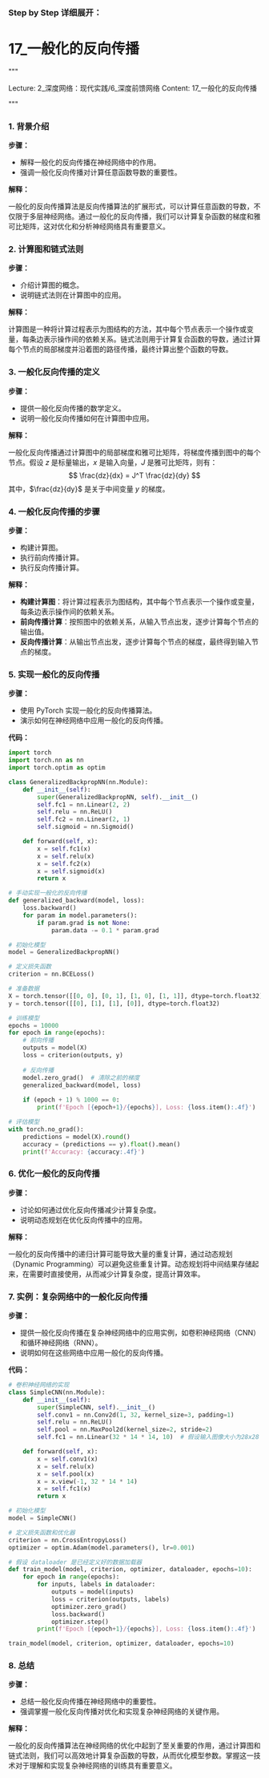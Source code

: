 ### Step by Step 详细展开：

# 17_一般化的反向传播


"""

Lecture: 2_深度网络：现代实践/6_深度前馈网络
Content: 17_一般化的反向传播

"""


### 1. 背景介绍
**步骤：**

- 解释一般化的反向传播在神经网络中的作用。
- 强调一般化反向传播对计算任意函数导数的重要性。

**解释：**

一般化的反向传播算法是反向传播算法的扩展形式，可以计算任意函数的导数，不仅限于多层神经网络。通过一般化的反向传播，我们可以计算复杂函数的梯度和雅可比矩阵，这对优化和分析神经网络具有重要意义。

### 2. 计算图和链式法则
**步骤：**

- 介绍计算图的概念。
- 说明链式法则在计算图中的应用。

**解释：**

计算图是一种将计算过程表示为图结构的方法，其中每个节点表示一个操作或变量，每条边表示操作间的依赖关系。链式法则用于计算复合函数的导数，通过计算每个节点的局部梯度并沿着图的路径传播，最终计算出整个函数的导数。

### 3. 一般化反向传播的定义
**步骤：**

- 提供一般化反向传播的数学定义。
- 说明一般化反向传播如何在计算图中应用。

**解释：**

一般化反向传播通过计算图中的局部梯度和雅可比矩阵，将梯度传播到图中的每个节点。假设 $z$ 是标量输出，$x$ 是输入向量，$J$ 是雅可比矩阵，则有：
$$ \frac{dz}{dx} = J^T \frac{dz}{dy} $$
其中，$\frac{dz}{dy}$ 是关于中间变量 $y$ 的梯度。

### 4. 一般化反向传播的步骤
**步骤：**

- 构建计算图。
- 执行前向传播计算。
- 执行反向传播计算。

**解释：**

- **构建计算图**：将计算过程表示为图结构，其中每个节点表示一个操作或变量，每条边表示操作间的依赖关系。
- **前向传播计算**：按照图中的依赖关系，从输入节点出发，逐步计算每个节点的输出值。
- **反向传播计算**：从输出节点出发，逐步计算每个节点的梯度，最终得到输入节点的梯度。

### 5. 实现一般化的反向传播
**步骤：**

- 使用 PyTorch 实现一般化的反向传播算法。
- 演示如何在神经网络中应用一般化的反向传播。

**代码：**

```python
import torch
import torch.nn as nn
import torch.optim as optim

class GeneralizedBackpropNN(nn.Module):
    def __init__(self):
        super(GeneralizedBackpropNN, self).__init__()
        self.fc1 = nn.Linear(2, 2)
        self.relu = nn.ReLU()
        self.fc2 = nn.Linear(2, 1)
        self.sigmoid = nn.Sigmoid()

    def forward(self, x):
        x = self.fc1(x)
        x = self.relu(x)
        x = self.fc2(x)
        x = self.sigmoid(x)
        return x

# 手动实现一般化的反向传播
def generalized_backward(model, loss):
    loss.backward()
    for param in model.parameters():
        if param.grad is not None:
            param.data -= 0.1 * param.grad

# 初始化模型
model = GeneralizedBackpropNN()

# 定义损失函数
criterion = nn.BCELoss()

# 准备数据
X = torch.tensor([[0, 0], [0, 1], [1, 0], [1, 1]], dtype=torch.float32)
y = torch.tensor([[0], [1], [1], [0]], dtype=torch.float32)

# 训练模型
epochs = 10000
for epoch in range(epochs):
    # 前向传播
    outputs = model(X)
    loss = criterion(outputs, y)
    
    # 反向传播
    model.zero_grad()  # 清除之前的梯度
    generalized_backward(model, loss)
    
    if (epoch + 1) % 1000 == 0:
        print(f'Epoch [{epoch+1}/{epochs}], Loss: {loss.item():.4f}')

# 评估模型
with torch.no_grad():
    predictions = model(X).round()
    accuracy = (predictions == y).float().mean()
    print(f'Accuracy: {accuracy:.4f}')
```

### 6. 优化一般化的反向传播
**步骤：**

- 讨论如何通过优化反向传播减少计算复杂度。
- 说明动态规划在优化反向传播中的应用。

**解释：**

一般化的反向传播中的递归计算可能导致大量的重复计算，通过动态规划（Dynamic Programming）可以避免这些重复计算。动态规划将中间结果存储起来，在需要时直接使用，从而减少计算复杂度，提高计算效率。

### 7. 实例：复杂网络中的一般化反向传播
**步骤：**

- 提供一般化反向传播在复杂神经网络中的应用实例，如卷积神经网络（CNN）和循环神经网络（RNN）。
- 说明如何在这些网络中应用一般化的反向传播。

**代码：**

```python
# 卷积神经网络的实现
class SimpleCNN(nn.Module):
    def __init__(self):
        super(SimpleCNN, self).__init__()
        self.conv1 = nn.Conv2d(1, 32, kernel_size=3, padding=1)
        self.relu = nn.ReLU()
        self.pool = nn.MaxPool2d(kernel_size=2, stride=2)
        self.fc1 = nn.Linear(32 * 14 * 14, 10)  # 假设输入图像大小为28x28

    def forward(self, x):
        x = self.conv1(x)
        x = self.relu(x)
        x = self.pool(x)
        x = x.view(-1, 32 * 14 * 14)
        x = self.fc1(x)
        return x

# 初始化模型
model = SimpleCNN()

# 定义损失函数和优化器
criterion = nn.CrossEntropyLoss()
optimizer = optim.Adam(model.parameters(), lr=0.001)

# 假设 dataloader 是已经定义好的数据加载器
def train_model(model, criterion, optimizer, dataloader, epochs=10):
    for epoch in range(epochs):
        for inputs, labels in dataloader:
            outputs = model(inputs)
            loss = criterion(outputs, labels)
            optimizer.zero_grad()
            loss.backward()
            optimizer.step()
        print(f'Epoch [{epoch+1}/{epochs}], Loss: {loss.item():.4f}')

train_model(model, criterion, optimizer, dataloader, epochs=10)
```

### 8. 总结
**步骤：**

- 总结一般化反向传播在神经网络中的重要性。
- 强调掌握一般化反向传播对优化和实现复杂神经网络的关键作用。

**解释：**

一般化的反向传播算法在神经网络的优化中起到了至关重要的作用，通过计算图和链式法则，我们可以高效地计算复杂函数的导数，从而优化模型参数。掌握这一技术对于理解和实现复杂神经网络的训练具有重要意义。